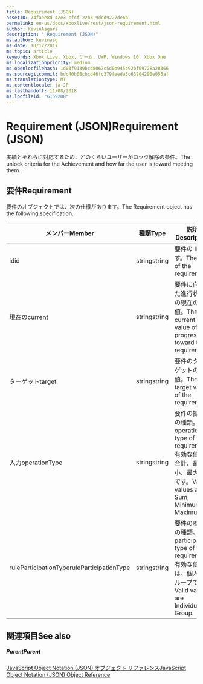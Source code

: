 ```yaml
---
title: Requirement (JSON)
assetID: 74faee8d-42e3-cfcf-22b3-9dcd9227de6b
permalink: en-us/docs/xboxlive/rest/json-requirement.html
author: KevinAsgari
description: " Requirement (JSON)"
ms.author: kevinasg
ms.date: 10/12/2017
ms.topic: article
keywords: Xbox Live, Xbox, ゲーム, UWP, Windows 10, Xbox One
ms.localizationpriority: medium
ms.openlocfilehash: 1d03f9139bcd8067c5d0b945c92bf09728a28366
ms.sourcegitcommit: bdc40b08cbcd46fc379feeda3c63204290e055af
ms.translationtype: MT
ms.contentlocale: ja-JP
ms.lasthandoff: 11/08/2018
ms.locfileid: "6159208"
---
```

# <a name="requirement-json"></a><span data-ttu-id="cc4f7-104">Requirement (JSON)</span><span class="sxs-lookup"><span data-stu-id="cc4f7-104">Requirement (JSON)</span></span>
<span data-ttu-id="cc4f7-105">実績とそれらに対応するため、どのくらいユーザーがロック解除の条件。</span><span class="sxs-lookup"><span data-stu-id="cc4f7-105">The unlock criteria for the Achievement and how far the user is toward meeting them.</span></span> 
<a id="ID4EN"></a>

 
## <a name="requirement"></a><span data-ttu-id="cc4f7-106">要件</span><span class="sxs-lookup"><span data-stu-id="cc4f7-106">Requirement</span></span>
 
<span data-ttu-id="cc4f7-107">要件のオブジェクトでは、次の仕様があります。</span><span class="sxs-lookup"><span data-stu-id="cc4f7-107">The Requirement object has the following specification.</span></span>
 
| <span data-ttu-id="cc4f7-108">メンバー</span><span class="sxs-lookup"><span data-stu-id="cc4f7-108">Member</span></span>| <span data-ttu-id="cc4f7-109">種類</span><span class="sxs-lookup"><span data-stu-id="cc4f7-109">Type</span></span>| <span data-ttu-id="cc4f7-110">説明</span><span class="sxs-lookup"><span data-stu-id="cc4f7-110">Description</span></span>| 
| --- | --- | --- | 
| <span data-ttu-id="cc4f7-111">id</span><span class="sxs-lookup"><span data-stu-id="cc4f7-111">id</span></span>| <span data-ttu-id="cc4f7-112">string</span><span class="sxs-lookup"><span data-stu-id="cc4f7-112">string</span></span>| <span data-ttu-id="cc4f7-113">要件の ID です。</span><span class="sxs-lookup"><span data-stu-id="cc4f7-113">The ID of the requirement.</span></span>| 
| <span data-ttu-id="cc4f7-114">現在の</span><span class="sxs-lookup"><span data-stu-id="cc4f7-114">current</span></span>| <span data-ttu-id="cc4f7-115">string</span><span class="sxs-lookup"><span data-stu-id="cc4f7-115">string</span></span>| <span data-ttu-id="cc4f7-116">要件に向けた進行状況の現在の値。</span><span class="sxs-lookup"><span data-stu-id="cc4f7-116">The current value of progression toward the requirement.</span></span>| 
| <span data-ttu-id="cc4f7-117">ターゲット</span><span class="sxs-lookup"><span data-stu-id="cc4f7-117">target</span></span>| <span data-ttu-id="cc4f7-118">string</span><span class="sxs-lookup"><span data-stu-id="cc4f7-118">string</span></span>| <span data-ttu-id="cc4f7-119">要件のターゲットの値。</span><span class="sxs-lookup"><span data-stu-id="cc4f7-119">The target value of the requirement.</span></span>| 
| <span data-ttu-id="cc4f7-120">入力</span><span class="sxs-lookup"><span data-stu-id="cc4f7-120">operationType</span></span>| <span data-ttu-id="cc4f7-121">string</span><span class="sxs-lookup"><span data-stu-id="cc4f7-121">string</span></span>| <span data-ttu-id="cc4f7-122">要件の操作の種類。</span><span class="sxs-lookup"><span data-stu-id="cc4f7-122">The operation type of the requirement.</span></span> <span data-ttu-id="cc4f7-123">有効な値が合計、最小、最大値です。</span><span class="sxs-lookup"><span data-stu-id="cc4f7-123">Valid values are Sum, Minimum, Maximum.</span></span>| 
| <span data-ttu-id="cc4f7-124">ruleParticipationType</span><span class="sxs-lookup"><span data-stu-id="cc4f7-124">ruleParticipationType</span></span>| <span data-ttu-id="cc4f7-125">string</span><span class="sxs-lookup"><span data-stu-id="cc4f7-125">string</span></span>| <span data-ttu-id="cc4f7-126">要件の参加の種類。</span><span class="sxs-lookup"><span data-stu-id="cc4f7-126">The participation type of the requirement.</span></span> <span data-ttu-id="cc4f7-127">有効な値は、個人, グループです。</span><span class="sxs-lookup"><span data-stu-id="cc4f7-127">Valid values are Individual, Group.</span></span>| 
  
<a id="ID4ETC"></a>

 
## <a name="see-also"></a><span data-ttu-id="cc4f7-128">関連項目</span><span class="sxs-lookup"><span data-stu-id="cc4f7-128">See also</span></span>
 
<a id="ID4EVC"></a>

 
##### <a name="parent"></a><span data-ttu-id="cc4f7-129">Parent</span><span class="sxs-lookup"><span data-stu-id="cc4f7-129">Parent</span></span> 

[<span data-ttu-id="cc4f7-130">JavaScript Object Notation (JSON) オブジェクト リファレンス</span><span class="sxs-lookup"><span data-stu-id="cc4f7-130">JavaScript Object Notation (JSON) Object Reference</span></span>](atoc-xboxlivews-reference-json.md)

   